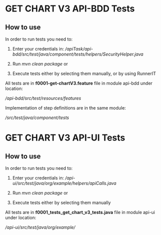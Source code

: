 # GET CHART V3 API-BDD Tests

## How to use

In order to run tests you need to:

1. Enter your credentials in: _/apiTask/api-bdd/src/test/java/component/tests/helpers/SecurityHelper.java_ 

2. Run _mvn clean package_ or
3. Execute tests either by selecting them manually, or by using RunnerIT


All tests are in __f0001-get-chartV3.feature__ file in module api-bdd under location:

_/api-bdd/src/test/resources/features_

Implementation of step definitions are in the same module: 

_/src/test/java/component/tests_

# GET CHART V3 API-UI Tests

## How to use

In order to run tests you need to:

1. Enter your credentials in: _/api-ui/src/test/java/org/example/helpers/apiCalls.java_

2. Run _mvn clean package_ or
3. Execute tests either by selecting them manually


All tests are in __f0001_tests_get_chart_v3_tests.java__ file in module api-ui under location:

_/api-ui/src/test/java/org/example/_

